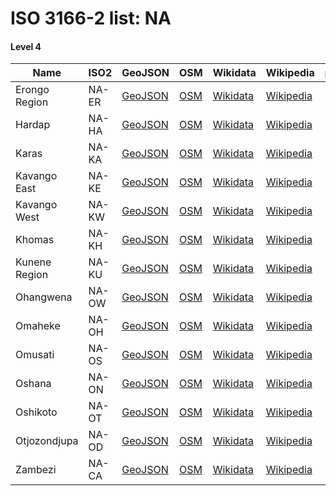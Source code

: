 # ISO 3166-2 list: NA


#### Level 4
Name | ISO2 | GeoJSON | OSM | Wikidata | Wikipedia | population 
--- | --- | --- | --- | --- | --- | --: 
Erongo Region | NA-ER | [GeoJSON](../../export/geojson/q7/iso2/NA/NA-ER.geojson) | [OSM](https://www.openstreetmap.org/relation/2279555) | [Wikidata](https://www.wikidata.org/wiki/Q648753) | [Wikipedia](http://en.wikipedia.org/wiki/en%3AErongo%20Region) | 150400
Hardap | NA-HA | [GeoJSON](../../export/geojson/q7/iso2/NA/NA-HA.geojson) | [OSM](https://www.openstreetmap.org/relation/2279556) | [Wikidata](https://www.wikidata.org/wiki/Q752676) | [Wikipedia](http://en.wikipedia.org/wiki/en%3AHardap%20Region) | 79000
Karas | NA-KA | [GeoJSON](../../export/geojson/q7/iso2/NA/NA-KA.geojson) | [OSM](https://www.openstreetmap.org/relation/2279557) | [Wikidata](https://www.wikidata.org/wiki/Q573467) | [Wikipedia](http://en.wikipedia.org/wiki/en%3A%C7%81Karas%20Region) | 77421
Kavango East | NA-KE | [GeoJSON](../../export/geojson/q7/iso2/NA/NA-KE.geojson) | [OSM](https://www.openstreetmap.org/relation/3995170) | [Wikidata](https://www.wikidata.org/wiki/Q14824032) | [Wikipedia](http://en.wikipedia.org/wiki/en%3AKavango%20East) | 
Kavango West | NA-KW | [GeoJSON](../../export/geojson/q7/iso2/NA/NA-KW.geojson) | [OSM](https://www.openstreetmap.org/relation/3995171) | [Wikidata](https://www.wikidata.org/wiki/Q14824027) | [Wikipedia](http://en.wikipedia.org/wiki/en%3AKavango%20West) | 
Khomas | NA-KH | [GeoJSON](../../export/geojson/q7/iso2/NA/NA-KH.geojson) | [OSM](https://www.openstreetmap.org/relation/2279585) | [Wikidata](https://www.wikidata.org/wiki/Q834508) | [Wikipedia](http://en.wikipedia.org/wiki/en%3AKhomas%20Region) | 
Kunene Region | NA-KU | [GeoJSON](../../export/geojson/q7/iso2/NA/NA-KU.geojson) | [OSM](https://www.openstreetmap.org/relation/2279589) | [Wikidata](https://www.wikidata.org/wiki/Q834513) | [Wikipedia](http://en.wikipedia.org/wiki/en%3AKunene%20Region) | 
Ohangwena | NA-OW | [GeoJSON](../../export/geojson/q7/iso2/NA/NA-OW.geojson) | [OSM](https://www.openstreetmap.org/relation/2279597) | [Wikidata](https://www.wikidata.org/wiki/Q845702) | [Wikipedia](http://en.wikipedia.org/wiki/en%3AOhangwena%20Region) | 
Omaheke | NA-OH | [GeoJSON](../../export/geojson/q7/iso2/NA/NA-OH.geojson) | [OSM](https://www.openstreetmap.org/relation/2279601) | [Wikidata](https://www.wikidata.org/wiki/Q838775) | [Wikipedia](http://en.wikipedia.org/wiki/en%3AOmaheke%20Region) | 
Omusati | NA-OS | [GeoJSON](../../export/geojson/q7/iso2/NA/NA-OS.geojson) | [OSM](https://www.openstreetmap.org/relation/2279621) | [Wikidata](https://www.wikidata.org/wiki/Q764385) | [Wikipedia](http://en.wikipedia.org/wiki/en%3AOmusati%20Region) | 243166
Oshana | NA-ON | [GeoJSON](../../export/geojson/q7/iso2/NA/NA-ON.geojson) | [OSM](https://www.openstreetmap.org/relation/2279623) | [Wikidata](https://www.wikidata.org/wiki/Q534528) | [Wikipedia](http://en.wikipedia.org/wiki/en%3AOshana%20Region) | 
Oshikoto | NA-OT | [GeoJSON](../../export/geojson/q7/iso2/NA/NA-OT.geojson) | [OSM](https://www.openstreetmap.org/relation/2279627) | [Wikidata](https://www.wikidata.org/wiki/Q876512) | [Wikipedia](http://en.wikipedia.org/wiki/en%3AOshikoto%20Region) | 
Otjozondjupa | NA-OD | [GeoJSON](../../export/geojson/q7/iso2/NA/NA-OD.geojson) | [OSM](https://www.openstreetmap.org/relation/2279628) | [Wikidata](https://www.wikidata.org/wiki/Q876506) | [Wikipedia](http://en.wikipedia.org/wiki/en%3AOtjozondjupa%20Region) | 
Zambezi | NA-CA | [GeoJSON](../../export/geojson/q7/iso2/NA/NA-CA.geojson) | [OSM](https://www.openstreetmap.org/relation/2279554) | [Wikidata](https://www.wikidata.org/wiki/Q473190) | [Wikipedia](http://en.wikipedia.org/wiki/en%3AZambezi%20Region) | 90100
